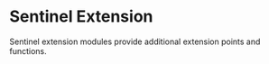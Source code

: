 # Sentinel Extension

Sentinel extension modules provide additional extension points
and functions.


